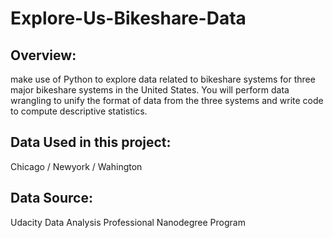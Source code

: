 # Explore-Us-Bikeshare-Data
## Overview:
make use of Python to explore data related to bikeshare systems for three major bikeshare systems in the United States. You will perform data wrangling to unify the format of data from the three systems and write code to compute descriptive statistics.
## Data Used in this project:
Chicago / Newyork / Wahington
## Data Source:
Udacity Data Analysis Professional Nanodegree Program
